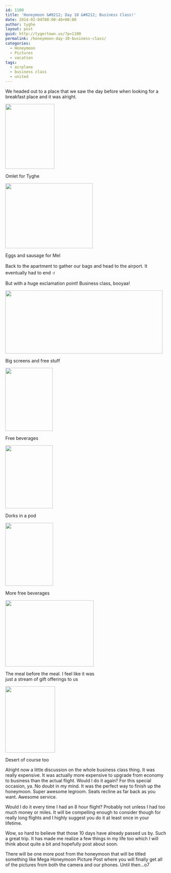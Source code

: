 ```yaml
---
id: 1100
title: 'Honeymoon &#8212; Day 10 &#8212; Business Class!'
date: 2014-02-04T08:00:40+00:00
author: tyghe
layout: post
guid: http://tygertown.us/?p=1100
permalink: /honeymoon-day-10-business-class/
categories:
  - Honeymoon
  - Pictures
  - vacation
tags:
  - airplane
  - business class
  - united
---
```

We headed out to a place that we saw the day before when looking for a breakfast place and it was alright.

<div style="width: 163px" class="wp-caption aligncenter">
  <a href="https://lh6.googleusercontent.com/D8XwcZuunbcdgMX8q8WaFpWcKjNSaRAzImjQAviNcprX=w153-h203-p-no"><img alt="" src="https://lh6.googleusercontent.com/D8XwcZuunbcdgMX8q8WaFpWcKjNSaRAzImjQAviNcprX=w153-h203-p-no" width="153" height="203" /></a>
  
  <p class="wp-caption-text">
    Omlet for Tyghe
  </p>
</div>

<div style="width: 283px" class="wp-caption aligncenter">
  <a href="https://lh3.googleusercontent.com/AzoQLedAwdb0eMdaBIb-2ybUzJ-lHEz19bhYNuy8ZZOD=w273-h203-p-no"><img alt="" src="https://lh3.googleusercontent.com/AzoQLedAwdb0eMdaBIb-2ybUzJ-lHEz19bhYNuy8ZZOD=w273-h203-p-no" width="273" height="203" /></a>
  
  <p class="wp-caption-text">
    Eggs and sausage for Mel
  </p>
</div>

Back to the apartment to gather our bags and head to the airport. <span style="line-height: 1.5em;">It eventually had to end <img src="https://tygertown.us/wp-includes/images/smilies/frownie.png" alt=":(" class="wp-smiley" style="height: 1em; max-height: 1em;" /></span>

But with a huge exclamation point! Business class, booyaa!<!--more-->

<div style="width: 501px" class="wp-caption aligncenter">
  <a href="https://lh6.googleusercontent.com/A8T8tEDoGiyfvKDvBWnn0Zy9zzq8Tpy1mvSGhwIj65XO=w491-h197-p-no"><img alt="" src="https://lh6.googleusercontent.com/A8T8tEDoGiyfvKDvBWnn0Zy9zzq8Tpy1mvSGhwIj65XO=w491-h197-p-no" width="491" height="197" /></a>
  
  <p class="wp-caption-text">
    Big screens and free stuff
  </p>
</div>

<div style="width: 158px" class="wp-caption aligncenter">
  <a href="https://lh6.googleusercontent.com/Ja2clXr8jDCvsggRFDyretMGFRuwERjYAtcijesp85ZI=w148-h197-p-no"><img alt="" src="https://lh6.googleusercontent.com/Ja2clXr8jDCvsggRFDyretMGFRuwERjYAtcijesp85ZI=w148-h197-p-no" width="148" height="197" /></a>
  
  <p class="wp-caption-text">
    Free beverages
  </p>
</div>

<div style="width: 158px" class="wp-caption aligncenter">
  <a href="https://lh4.googleusercontent.com/NxZNaJS18iaOWyiVn1EMPhBLAV9MtHT8-lvtTMg3ruWV=w148-h197-p-no"><img alt="" src="https://lh4.googleusercontent.com/NxZNaJS18iaOWyiVn1EMPhBLAV9MtHT8-lvtTMg3ruWV=w148-h197-p-no" width="148" height="197" /></a>
  
  <p class="wp-caption-text">
    Dorks in a pod
  </p>
</div>

<div style="width: 159px" class="wp-caption aligncenter">
  <a href="https://lh4.googleusercontent.com/ZvMnrfuNXK-_XC0e5A5hwgGaRrNUFwARyLbf5-DvJ9Sj=w149-h197-p-no"><img alt="" src="https://lh4.googleusercontent.com/ZvMnrfuNXK-_XC0e5A5hwgGaRrNUFwARyLbf5-DvJ9Sj=w149-h197-p-no" width="149" height="197" /></a>
  
  <p class="wp-caption-text">
    More free beverages
  </p>
</div>

<div style="width: 286px" class="wp-caption aligncenter">
  <a href="https://lh4.googleusercontent.com/OkM-bsWW4ylHD4xc5XIdj75pEQfhzL5eoYzC-Bp46QA0=w276-h207-p-no"><img alt="" src="https://lh4.googleusercontent.com/OkM-bsWW4ylHD4xc5XIdj75pEQfhzL5eoYzC-Bp46QA0=w276-h207-p-no" width="276" height="207" /></a>
  
  <p class="wp-caption-text">
    The meal before the meal. I feel like it was just a stream of gift offerings to us
  </p>
</div>

<div style="width: 165px" class="wp-caption aligncenter">
  <a href="https://lh6.googleusercontent.com/aPzBLG2Fw-O8T_DI-8VyjPvUNTw_eHFjDnk8U7E8rITv=w155-h207-p-no"><img alt="" src="https://lh6.googleusercontent.com/aPzBLG2Fw-O8T_DI-8VyjPvUNTw_eHFjDnk8U7E8rITv=w155-h207-p-no" width="155" height="207" /></a>
  
  <p class="wp-caption-text">
    Desert of course too
  </p>
</div>

Alright now a little discussion on the whole business class thing. It was really expensive. It was actually more expensive to upgrade from economy to business than the actual flight. Would I do it again? For this special occasion, ya. No doubt in my mind. It was the perfect way to finish up the honeymoon. Super awesome legroom. Seats recline as far back as you want. Awesome service.

Would I do it every time I had an 8 hour flight? Probably not unless I had too much money or miles. It will be compelling enough to consider though for really long flights and I highly suggest you do it at least once in your lifetime.

Wow, so hard to believe that those 10 days have already passed us by. Such a great trip. It has made me realize a few things in my life too which I will think about quite a bit and hopefully post about soon.

There will be one more post from the honeymoon that will be titled something like Mega Honeymoon Picture Post where you will finally get all of the pictures from both the camera and our phones. Until then&#8230;o7